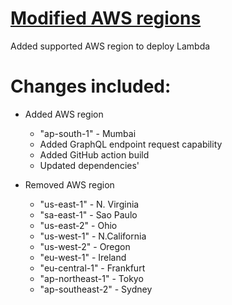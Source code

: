 # [Modified AWS regions](https://github.com/ujwalparker/goad/releases/tag/v3.0.1)

Added supported AWS region to deploy Lambda

# Changes included:

- Added AWS region
	- "ap-south-1" - Mumbai
	- Added GraphQL endpoint request capability
	- Added GitHub action build
	- Updated dependencies' 
	
- Removed AWS region
	- "us-east-1" - N. Virginia
	- "sa-east-1" - Sao Paulo
	- "us-east-2" - Ohio
	- "us-west-1" - N.California
	- "us-west-2" - Oregon
	- "eu-west-1" - Ireland
	- "eu-central-1" - Frankfurt
	- "ap-northeast-1" - Tokyo
	- "ap-southeast-2" - Sydney